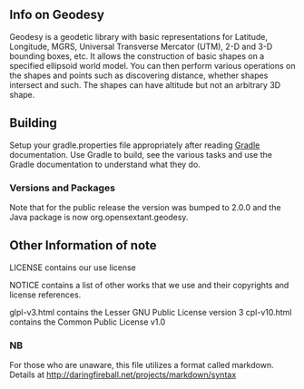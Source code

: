 ## Info on Geodesy ##

Geodesy is a geodetic library with basic representations for Latitude, Longitude, 
MGRS, Universal Transverse Mercator (UTM), 2-D and 3-D bounding boxes, etc.
It allows the construction of basic shapes on a specified ellipsoid world model.
You can then perform various operations on the shapes and points 
such as discovering distance, whether shapes intersect and such. The shapes can have altitude
but not an arbitrary 3D shape.

## Building ##

Setup your gradle.properties file appropriately after reading [Gradle](http://www.gradle.org/) documentation.
Use Gradle to build, see the various tasks and use the Gradle documentation to understand what they do.

### Versions and Packages ###

Note that for the public release the version was bumped to 2.0.0 and the Java package
is now org.opensextant.geodesy.

## Other Information of note ##

LICENSE contains our use license

NOTICE contains a list of other works that we use and their copyrights and license references.

glpl-v3.html contains the Lesser GNU Public License version 3
cpl-v10.html contains the Common Public License v1.0

### NB ###

For those who are unaware, this file utilizes a format called markdown. Details at http://daringfireball.net/projects/markdown/syntax